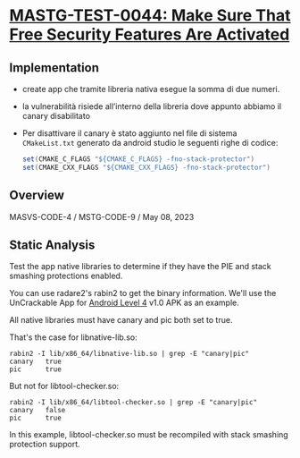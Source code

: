 # [MASTG-TEST-0044: Make Sure That Free Security Features Are Activated](https://mas.owasp.org/MASTG/tests/android/MASVS-CODE/MASTG-TEST-0044)

## Implementation

- create app che tramite libreria nativa esegue la somma di due numeri.
- la vulnerabilità risiede all’interno della libreria dove appunto abbiamo il canary disabilitato
- Per disattivare il canary è stato aggiunto nel file di sistema `CMakeList.txt` generato da android studio le seguenti righe di codice:
    
    ```java
    set(CMAKE_C_FLAGS "${CMAKE_C_FLAGS} -fno-stack-protector")
    set(CMAKE_CXX_FLAGS "${CMAKE_CXX_FLAGS} -fno-stack-protector")
    ```

## Overview
MASVS-CODE-4 / MSTG-CODE-9 / May 08, 2023
## Static Analysis
Test the app native libraries to determine if they have the PIE and stack smashing protections enabled.

You can use radare2's rabin2 to get the binary information. We'll use the UnCrackable App for [Android Level 4](https://mas.owasp.org/crackmes/Android/#android-uncrackable-l4) v1.0 APK as an example.

All native libraries must have canary and pic both set to true.

That's the case for libnative-lib.so:
```
rabin2 -I lib/x86_64/libnative-lib.so | grep -E "canary|pic"
canary   true
pic      true
```
But not for libtool-checker.so:

```
rabin2 -I lib/x86_64/libtool-checker.so | grep -E "canary|pic"
canary   false
pic      true
```
In this example, libtool-checker.so must be recompiled with stack smashing protection support.

